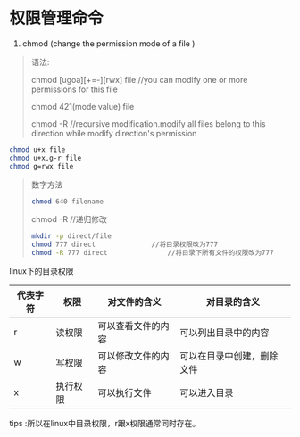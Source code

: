 # 权限管理命令

1. chmod (change the permission mode of a file )

> 语法:
>
> chmod [ugoa]\[+=-]\[rwx] file         //you can modify one or more permissions for this file 
>
> chmod 421(mode  value)  file      
>
> chmod -R                                          //recursive modification.modify all files belong to this direction while modify direction's permission 

```bash
chmod u+x file 
chmod u+x,g-r file 
chmod g=rwx file 
```

> 数字方法
>
> ```bash
> chmod 640 filename 
> ```
>
> chmod -R							//递归修改
>
> ```bash
> mkdir -p direct/file
> chmod 777 direct				//将目录权限改为777
> chmod -R 777 direct				//将目录下所有文件的权限改为777
> ```

linux下的目录权限

| 代表字符 | 权限     | 对文件的含义       | 对目录的含义               |
| -------- | -------- | ------------------ | -------------------------- |
| r        | 读权限   | 可以查看文件的内容 | 可以列出目录中的内容       |
| w        | 写权限   | 可以修改文件的内容 | 可以在目录中创建，删除文件 |
| x        | 执行权限 | 可以执行文件       | 可以进入目录               |

 tips :所以在linux中目录权限，r跟x权限通常同时存在。

